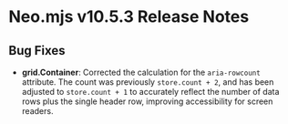 # Neo.mjs v10.5.3 Release Notes

## Bug Fixes

- **grid.Container**: Corrected the calculation for the `aria-rowcount` attribute. The count was previously `store.count + 2`, and has been adjusted to `store.count + 1` to accurately reflect the number of data rows plus the single header row, improving accessibility for screen readers.
